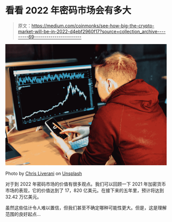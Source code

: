 # 看看 2022 年密码市场会有多大

> 原文：<https://medium.com/coinmonks/see-how-big-the-crypto-market-will-be-in-2022-d4ebf2960f17?source=collection_archive---------69----------------------->

![](img/2a9fd12d8f9c1ec1a2229e490672eba4.png)

Photo by [Chris Liverani](https://unsplash.com/@chrisliverani?utm_source=medium&utm_medium=referral) on [Unsplash](https://unsplash.com?utm_source=medium&utm_medium=referral)

对于到 2022 年密码市场的价值有很多观点。我们可以回顾一下 2021 年加密货币市场的表现，它的价值达到了 17，820 亿美元。在接下来的五年里，预计将达到 32.42 万亿美元。

虽然这些估计令人难以置信，但我们甚至不确定哪种可能性更大。但是，这是理解范围的良好起点…
